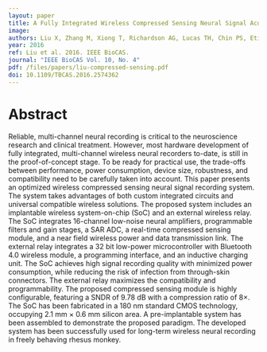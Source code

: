 ```yaml
---
layout: paper
title: A Fully Integrated Wireless Compressed Sensing Neural Signal Acquisition System for Chronic Recording and Brain Machine Interface
image:
authors: Liu X, Zhang M, Xiong T, Richardson AG, Lucas TH, Chin PS, Etienne-Cummings R, Tran TD, Jan Van der Spiegel J.
year: 2016
ref: Liu et al. 2016. IEEE BioCAS.
journal: "IEEE BioCAS Vol. 10, No. 4"
pdf: /files/papers/liu-compressed-sensing.pdf
doi: 10.1109/TBCAS.2016.2574362
---
```


# Abstract
Reliable, multi-channel neural recording is critical to the neuroscience research and clinical treatment. However, most hardware development of fully integrated, multi-channel wireless neural recorders to-date, is still in the proof-of-concept stage. To be ready for practical use, the trade-offs between performance, power consumption, device size, robustness, and compatibility need to be carefully taken into account. This paper presents an optimized wireless compressed sensing neural signal recording system. The system takes advantages of both custom integrated circuits and universal compatible wireless solutions. The proposed system includes an implantable wireless system-on-chip (SoC) and an external wireless relay. The SoC integrates 16-channel low-noise neural amplifiers, programmable filters and gain stages, a SAR ADC, a real-time compressed sensing module, and a near field wireless power and data transmission link. The external relay integrates a 32 bit low-power microcontroller with Bluetooth 4.0 wireless module, a programming interface, and an inductive charging unit. The SoC achieves high signal recording quality with minimized power consumption, while reducing the risk of infection from through-skin connectors. The external relay maximizes the compatibility and programmability. The proposed compressed sensing module is highly configurable, featuring a SNDR of 9.78 dB with a compression ratio of 8×. The SoC has been fabricated in a 180 nm standard CMOS technology, occupying 2.1 mm × 0.6 mm silicon area. A pre-implantable system has been assembled to demonstrate the proposed paradigm. The developed system has been successfully used for long-term wireless neural recording in freely behaving rhesus monkey.
